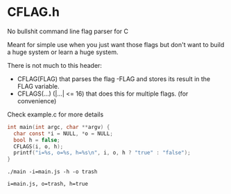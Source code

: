 # CFLAG.h
No bullshit command line flag parser for C

Meant for simple use when you just want those flags but don't want to build a huge system or learn a huge system.

There is not much to this header:
 * CFLAG(FLAG) that parses the flag -FLAG and stores its result in the FLAG variable.
 * CFLAGS(...) (|...| <= 16) that does this for multiple flags. (for convenience)

Check example.c for more details

```c
int main(int argc, char **argv) {
  char const *i = NULL, *o = NULL;
  bool h = false;
  CFLAGS(i, o, h);
  printf("i=%s, o=%s, h=%s\n", i, o, h ? "true" : "false");
}
```
```
./main -i=main.js -h -o trash

i=main.js, o=trash, h=true
```
